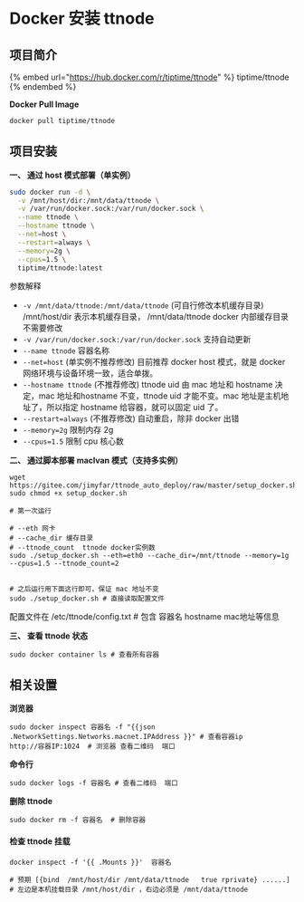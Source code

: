 # Docker 安装 ttnode

## **项目简介**

{% embed url="https://hub.docker.com/r/tiptime/ttnode" %}
tiptime/ttnode
{% endembed %}

**Docker Pull Image**

```bash
docker pull tiptime/ttnode
```

## **项目安装**

**一、 通过 host 模式部署（单实例）**

```bash
sudo docker run -d \
  -v /mnt/host/dir:/mnt/data/ttnode \
  -v /var/run/docker.sock:/var/run/docker.sock \
  --name ttnode \
  --hostname ttnode \
  --net=host \
  --restart=always \
  --memory=2g \
  --cpus=1.5 \
  tiptime/ttnode:latest
```

参数解释

* `-v /mnt/data/ttnode:/mnt/data/ttnode` (可自行修改本机缓存目录) /mnt/host/dir 表示本机缓存目录， /mnt/data/ttnode docker 内部缓存目录不需要修改
* `-v /var/run/docker.sock:/var/run/docker.sock` 支持自动更新
* `--name ttnode` 容器名称
* `--net=host` (单实例不推荐修改) 目前推荐 docker host 模式，就是 docker 网络环境与设备环境一致，适合单拨。
* `--hostname ttnode` (不推荐修改) ttnode uid 由 mac 地址和 hostname 决定，mac 地址和hostname 不变，ttnode uid 才能不变。mac 地址是主机地址了，所以指定 hostname 给容器，就可以固定 uid 了。
* `--restart=always` (不推荐修改) 自动重启，除非 docker 出错
* `--memory=2g` 限制内存 2g
* `--cpus=1.5` 限制 cpu 核心数

**二、 通过脚本部署 maclvan 模式（支持多实例）**

```shell
wget https://gitee.com/jimyfar/ttnode_auto_deploy/raw/master/setup_docker.sh
sudo chmod +x setup_docker.sh

# 第一次运行

# --eth 网卡
# --cache_dir 缓存目录
# --ttnode_count  ttnode docker实例数
sudo ./setup_docker.sh --eth=eth0 --cache_dir=/mnt/ttnode --memory=1g --cpus=1.5 --ttnode_count=2 


# 之后运行用下面这行即可，保证 mac 地址不变
sudo ./setup_docker.sh # 直接读取配置文件
```

配置文件在 /etc/ttnode/config.txt # 包含 容器名 hostname mac地址等信息

**三、 查看 ttnode 状态**

```shell
sudo docker container ls # 查看所有容器
```

## 相关设置

**浏览器**

```shell
sudo docker inspect 容器名 -f "{{json .NetworkSettings.Networks.macnet.IPAddress }}" # 查看容器ip
http://容器IP:1024  # 浏览器 查看二维码  端口
```

**命令行**

```shell
sudo docker logs -f 容器名 # 查看二维码  端口
```

**删除 ttnode**

```shell
sudo docker rm -f 容器名  # 删除容器
```

#### 检查 ttnode 挂载

```shell
docker inspect -f '{{ .Mounts }}'  容器名

# 预期 [{bind  /mnt/host/dir /mnt/data/ttnode   true rprivate} ......]
# 左边是本机挂载目录 /mnt/host/dir ，右边必须是 /mnt/data/ttnode 
```
